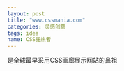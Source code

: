 ```yaml
---
layout: post
title: "www.cssmania.com"
categories: 灵感创意
tags: idea
name: CSS狂热者
---
```

是全球最早采用CSS画廊展示网站的鼻祖
<!--break-->
